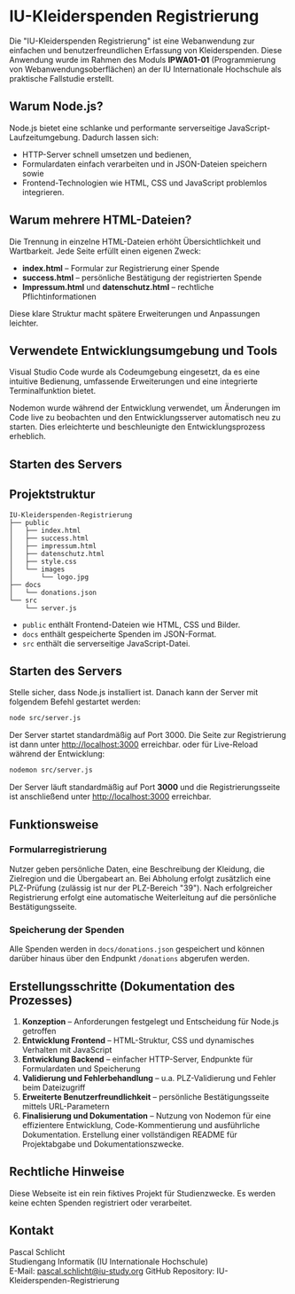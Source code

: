 # IU-Kleiderspenden Registrierung

Die "IU-Kleiderspenden Registrierung" ist eine Webanwendung zur einfachen und benutzerfreundlichen Erfassung von Kleiderspenden. Diese Anwendung wurde im Rahmen des Moduls **IPWA01-01** (Programmierung von Webanwendungsoberflächen) an der IU Internationale Hochschule als praktische Fallstudie erstellt.

## Warum Node.js?
Node.js bietet eine schlanke und performante serverseitige JavaScript-Laufzeitumgebung. Dadurch lassen sich:

- HTTP-Server schnell umsetzen und bedienen,
- Formulardaten einfach verarbeiten und in JSON-Dateien speichern sowie
- Frontend-Technologien wie HTML, CSS und JavaScript problemlos integrieren.

## Warum mehrere HTML-Dateien?
Die Trennung in einzelne HTML-Dateien erhöht Übersichtlichkeit und Wartbarkeit. Jede Seite erfüllt einen eigenen Zweck:

- **index.html** – Formular zur Registrierung einer Spende
- **success.html** – persönliche Bestätigung der registrierten Spende
- **Impressum.html** und **datenschutz.html** – rechtliche Pflichtinformationen

Diese klare Struktur macht spätere Erweiterungen und Anpassungen leichter.

## Verwendete Entwicklungsumgebung und Tools

Visual Studio Code wurde als Codeumgebung eingesetzt, da es eine intuitive Bedienung, umfassende Erweiterungen und eine integrierte Terminalfunktion bietet.

Nodemon wurde während der Entwicklung verwendet, um Änderungen im Code live zu beobachten und den Entwicklungsserver automatisch neu zu starten. Dies erleichterte und beschleunigte den Entwicklungsprozess erheblich.

## Starten des Servers

## Projektstruktur
```text
IU-Kleiderspenden-Registrierung
├── public
│   ├── index.html
│   ├── success.html
│   ├── impressum.html
│   ├── datenschutz.html
│   ├── style.css
│   └── images
│       └── logo.jpg
├── docs
│   └── donations.json
└── src
    └── server.js
```
* `public` enthält Frontend-Dateien wie HTML, CSS und Bilder.
* `docs` enthält gespeicherte Spenden im JSON-Format.
* `src` enthält die serverseitige JavaScript-Datei.

## Starten des Servers
Stelle sicher, dass Node.js installiert ist. Danach kann der Server mit folgendem Befehl gestartet werden:
```bash
node src/server.js
```

Der Server startet standardmäßig auf Port 3000. Die Seite zur Registrierung ist dann unter [http://localhost:3000](http://localhost:3000) erreichbar.
oder für Live-Reload während der Entwicklung:
```bash
nodemon src/server.js
```
Der Server läuft standardmäßig auf Port **3000** und die Registrierungsseite ist anschließend unter <http://localhost:3000> erreichbar.

## Funktionsweise
### Formularregistrierung
Nutzer geben persönliche Daten, eine Beschreibung der Kleidung, die Zielregion und die Übergabeart an. Bei Abholung erfolgt zusätzlich eine PLZ-Prüfung (zulässig ist nur der PLZ-Bereich "39"). Nach erfolgreicher Registrierung erfolgt eine automatische Weiterleitung auf die persönliche Bestätigungsseite.

### Speicherung der Spenden
Alle Spenden werden in `docs/donations.json` gespeichert und können darüber hinaus über den Endpunkt `/donations` abgerufen werden.

## Erstellungsschritte (Dokumentation des Prozesses)
1. **Konzeption** – Anforderungen festgelegt und Entscheidung für Node.js getroffen
2. **Entwicklung Frontend** – HTML-Struktur, CSS und dynamisches Verhalten mit JavaScript
3. **Entwicklung Backend** – einfacher HTTP-Server, Endpunkte für Formulardaten und Speicherung
4. **Validierung und Fehlerbehandlung** – u.a. PLZ-Validierung und Fehler beim Dateizugriff
5. **Erweiterte Benutzerfreundlichkeit** – persönliche Bestätigungsseite mittels URL-Parametern
6. **Finalisierung und Dokumentation** – Nutzung von Nodemon für eine effizientere Entwicklung, Code-Kommentierung und ausführliche Dokumentation. Erstellung einer vollständigen README für Projektabgabe und Dokumentationszwecke.

## Rechtliche Hinweise
Diese Webseite ist ein rein fiktives Projekt für Studienzwecke. Es werden keine echten Spenden registriert oder verarbeitet.

## Kontakt
Pascal Schlicht  
Studiengang Informatik (IU Internationale Hochschule)  
E-Mail: pascal.schlicht@iu-study.org
GitHub Repository: IU-Kleiderspenden-Registrierung
